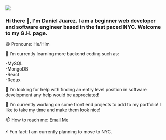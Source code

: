 <img src="https://media.istockphoto.com/vectors/new-york-city-skyline-silhouette-vector-illustration-vector-id1152078220"/>

### Hi there 👋, I'm Daniel Juarez. I am a beginner web developer and software engineer based in the fast paced NYC. Welcome to my G.H. page.<br>
😄 Pronouns: He/Him

🌱 I’m currently learning more backend coding such as:

-MySQL<br>
-MongoDB<br>
-React<br>
-Redux<br>

🤔 I’m looking for help with finding an entry level position in software development any help would be appreciated!

🔭 I’m currently working on some front end projects to add to my portfolio! I like to take my time and make them look nice!<br>

📫 How to reach me: [Email Me](mailto:dtjuarez26@gmail.com) <br>

⚡ Fun fact: I am currently planning to move to NYC.
<!--
**Danno26/Danno26** is a ✨ _special_ ✨ repository because its `README.md` (this file) appears on your GitHub profile.

Here are some ideas to get you started:

-  ...
-  ...
- 👯 I’m looking to collaborate on ...
- 
- 💬 Ask me about ...
-  ...
- 
-  ...
-->
